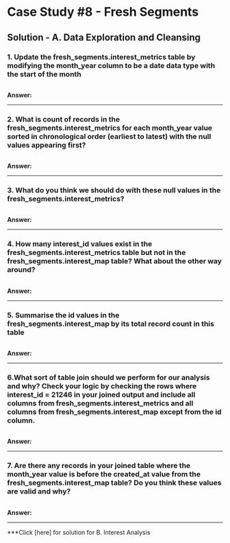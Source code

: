 # Case Study #8 - Fresh Segments

## Solution - A. Data Exploration and Cleansing

### 1. Update the fresh_segments.interest_metrics table by modifying the month_year column to be a date data type with the start of the month



````sql

````


**Answer:**


***

### 2. What is count of records in the fresh_segments.interest_metrics for each month_year value sorted in chronological order (earliest to latest) with the null values appearing first?


````sql

````


**Answer:**


***



### 3. What do you think we should do with these null values in the fresh_segments.interest_metrics?

````sql

````


**Answer:**


***


### 4. How many interest_id values exist in the fresh_segments.interest_metrics table but not in the fresh_segments.interest_map table? What about the other way around?

````sql

````


**Answer:**


***


### 5. Summarise the id values in the fresh_segments.interest_map by its total record count in this table

````sql

````


**Answer:**


***

### 6.What sort of table join should we perform for our analysis and why? Check your logic by checking the rows where interest_id = 21246 in your joined output and include all columns from fresh_segments.interest_metrics and all columns from fresh_segments.interest_map except from the id column.

````sql

````


**Answer:**


***

### 7. Are there any records in your joined table where the month_year value is before the created_at value from the fresh_segments.interest_map table? Do you think these values are valid and why?


````sql

````


**Answer:**


***

***Click [here] for solution for B. Interest Analysis

